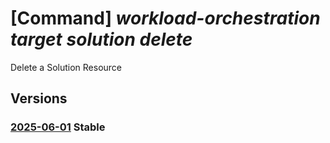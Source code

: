 # [Command] _workload-orchestration target solution delete_

Delete a Solution Resource

## Versions

### [2025-06-01](/Resources/mgmt-plane/L3N1YnNjcmlwdGlvbnMve30vcmVzb3VyY2Vncm91cHMve30vcHJvdmlkZXJzL21pY3Jvc29mdC5lZGdlL3RhcmdldHMve30vc29sdXRpb25zL3t9/2025-06-01.xml) **Stable**

<!-- mgmt-plane /subscriptions/{}/resourcegroups/{}/providers/microsoft.edge/targets/{}/solutions/{} 2025-06-01 -->
